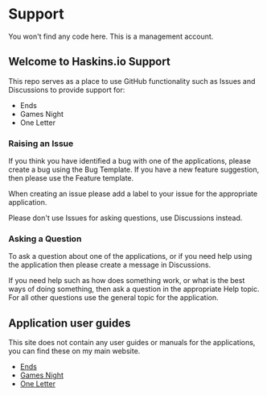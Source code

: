 # Support

You won't find any code here. This is a management account.

## Welcome to Haskins.io Support

This repo serves as a place to use GitHub functionality such as Issues and Discussions to provide support for:

* Ends
* Games Night
* One Letter

### Raising an Issue
If you think you have identified a bug with one of the applications, please create a bug using the Bug Template. If you have a new feature suggestion, then please use the Feature template.

When creating an issue please add a label to your issue for the appropriate application.

Please don't use Issues for asking questions, use Discussions instead.

### Asking a Question
To ask a question about one of the applications, or if you need help using the application then please create a message in Discussions.

If you need help such as how does something work, or what is the best ways of doing something, then ask a question in the appropriate Help topic. For all other questions use the general topic for the application.

## Application user guides
This site does not contain any user guides or manuals for the applications, you can find these on my main website.

* [Ends](http://haskins.io/ends/)
* [Games Night](http://haskins.io/gamesnight-manual/)
* [One Letter](http://haskins.io/one-letter/)
